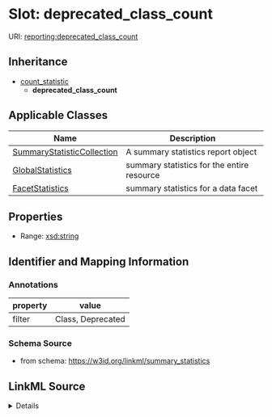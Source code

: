 # Slot: deprecated_class_count

URI: [reporting:deprecated_class_count](https://w3id.org/linkml/reportdeprecated_class_count)




## Inheritance

* [count_statistic](count_statistic.md)
    * **deprecated_class_count**





## Applicable Classes

| Name | Description |
| --- | --- |
[SummaryStatisticCollection](SummaryStatisticCollection.md) | A summary statistics report object
[GlobalStatistics](GlobalStatistics.md) | summary statistics for the entire resource
[FacetStatistics](FacetStatistics.md) | summary statistics for a data facet






## Properties

* Range: [xsd:string](http://www.w3.org/2001/XMLSchema#string)







## Identifier and Mapping Information





### Annotations

| property | value |
| --- | --- |
| filter | Class, Deprecated |



### Schema Source


* from schema: https://w3id.org/linkml/summary_statistics




## LinkML Source

<details>
```yaml
name: deprecated_class_count
annotations:
  filter:
    tag: filter
    value: Class, Deprecated
from_schema: https://w3id.org/linkml/summary_statistics
rank: 1000
is_a: count_statistic
alias: deprecated_class_count
owner: SummaryStatisticCollection
domain_of:
- SummaryStatisticCollection
slot_group: class_statistic_group
range: string

```
</details>